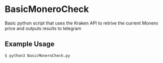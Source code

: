 # BasicMoneroCheck
Basic python script that uses the Kraken API to retrive the current Monero price and outputs results to telegram

## Example Usage
```
$ python3 BasicMoneroCheck.py

```
